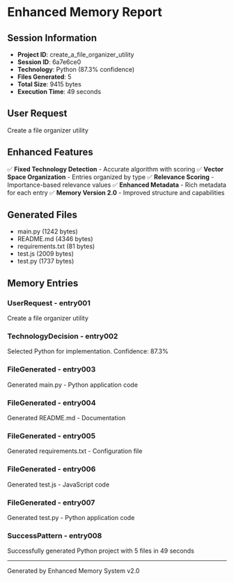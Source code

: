 ﻿# Enhanced Memory Report

## Session Information
- **Project ID**: create_a_file_organizer_utility
- **Session ID**: 6a7e6ce0
- **Technology**: Python (87.3% confidence)
- **Files Generated**: 5
- **Total Size**: 9415 bytes
- **Execution Time**: 49 seconds

## User Request
Create a file organizer utility

## Enhanced Features
✅ **Fixed Technology Detection** - Accurate algorithm with scoring
✅ **Vector Space Organization** - Entries organized by type
✅ **Relevance Scoring** - Importance-based relevance values
✅ **Enhanced Metadata** - Rich metadata for each entry
✅ **Memory Version 2.0** - Improved structure and capabilities

## Generated Files
- main.py (1242 bytes)
- README.md (4346 bytes)
- requirements.txt (81 bytes)
- test.js (2009 bytes)
- test.py (1737 bytes)


## Memory Entries
### UserRequest - entry001
Create a file organizer utility

### TechnologyDecision - entry002
Selected Python for implementation. Confidence: 87.3%

### FileGenerated - entry003
Generated main.py - Python application code

### FileGenerated - entry004
Generated README.md - Documentation

### FileGenerated - entry005
Generated requirements.txt - Configuration file

### FileGenerated - entry006
Generated test.js - JavaScript code

### FileGenerated - entry007
Generated test.py - Python application code

### SuccessPattern - entry008
Successfully generated Python project with 5 files in 49 seconds



---
Generated by Enhanced Memory System v2.0
